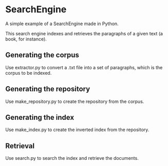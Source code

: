 # SearchEngine
A simple example of a SearchEngine made in Python.

This search engine indexes and retrieves the paragraphs of a given text (a book, for instance).

## Generating the corpus

Use extractor.py to convert a .txt file into a set of paragraphs, which is the corpus to be indexed.

## Generating the repository

Use make_repository.py to create the repository from the corpus.

## Generating the index

Use make_index.py to create the inverted index from the repository.

## Retrieval

Use search.py to search the index and retrieve the documents.
